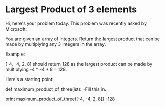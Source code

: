 # Largest Product of 3 elements
Hi, here's your problem today. This problem was recently asked by Microsoft:

You are given an array of integers. Return the largest product that can be made by multiplying any 3 integers in the array.

Example:

[-4, -4, 2, 8] should return 128 as the largest product can be made by multiplying -4 * -4 * 8 = 128.

Here's a starting point:

def maximum_product_of_three(lst):
-Fill this in.

print maximum_product_of_three([-4, -4, 2, 8])
-128
